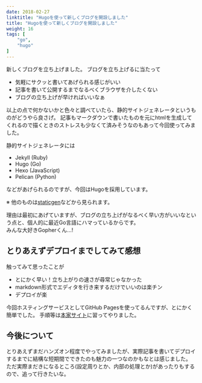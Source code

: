 ```yaml
---
date: 2018-02-27
linktitle: "Hugoを使って新しくブログを開設しました"
title: "Hugoを使って新しくブログを開設しました"
weight: 16
tags: [
    "go",
    "hugo"
]
---
```

 
新しくブログを立ち上げました。
ブログを立ち上げるに当たって

 - 気軽にサクッと書いてあげられる感じがいい
 - 記事を書いて公開するまでなるべくブラウザを介したくない
 - ブログの立ち上げが早ければいいなぁ

以上の点で何かないかと色々と調べていたら、静的サイトジェネレータというものがどうやら良さげ。
記事もマークダウンで書いたものを元にhtmlを生成してくれるので描くときのストレスも少なくて済みそうなのもあって今回使ってみました。

静的サイトジェネレータには
 
 - Jekyll (Ruby)
 - Hugo (Go)
 - Hexo (JavaScript)
 - Pelican (Python)

などがあげられるのですが、今回はHugoを採用しています。

※ 他のものは[staticgen](https://www.staticgen.com)などから見られます。

理由は最初にあげていますが、ブログの立ち上げがなるべく早い方がいいなという点と、個人的に最近Go言語にハマっているからです。  
みんな大好きGopherくん...!

## とりあえずデプロイまでしてみて感想
触ってみて思ったことが

 - とにかく早い！立ち上がりの速さが尋常じゃなかった
 - markdown形式でエディタを行き来するだけでいいのは楽チン
 - デプロイが楽

今回ホスティングサービスとしてGitHub Pagesを使ってるんですが、とにかく簡単でした。
手順等は[本家サイト](https://gohugo.io/hosting-and-deployment/hosting-on-github/)に習ってやりました。

## 今後について
とりあえずまだハンズオン程度でやってみましたが、実際記事を書いてデプロイするまでに結構な短期間でできたのも魅力の一つなのかもなとは感じました。
ただ実際まだきになるところ(設定周りとか、内部の処理とか)があったりもするので、追って行きたいな。